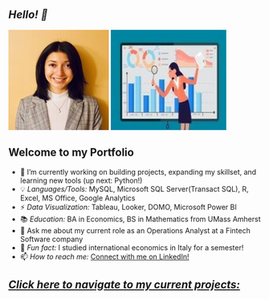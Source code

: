 ## *Hello! 👋*
![](/images/Linkedin1.jpg) ![](/images/data.jpg)

## Welcome to my Portfolio

- 📝 I’m currently working on building projects, expanding my skillset, and learning new tools (up next: Python!)
- 💡 *Languages/Tools:* MySQL, Microsoft SQL Server(Transact SQL), R, Excel, MS Office, Google Analytics
- ⚡ *Data Visualization:* Tableau, Looker, DOMO, Microsoft Power BI
- 📚 *Education:* BA in Economics, BS in Mathematics from UMass Amherst
- 💬 Ask me about my current role as an Operations Analyst at a Fintech Software company
- 👯 *Fun fact:* I studied international economics in Italy for a semester!
- 📫 *How to reach me:* [Connect with me on LinkedIn!](https://www.linkedin.com/in/isabel-tummino)

## *[Click here to navigate to my current projects:](https://itummino.github.io/PortfolioProjects/)*
